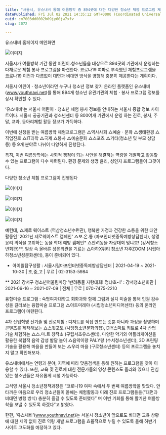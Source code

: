 ```yaml
---
title: "서울시, 유스내비 통해 여름방학 중 894곳에 대한 다양한 청소년 체험 프로그램 제공"
datePublished: Fri Jul 02 2021 14:35:12 GMT+0000 (Coordinated Universal Time)
cuid: cm7003dd0002h09jy60jw7xfv
slug: 2072

---
```



유스내비 홈페이지 메인화면

![이미지](https://cdn.hashnode.com/res/hashnode/image/upload/v1739249227927/a3aef0f5-59db-4f51-b2f7-6ca9a1209209.png)

서울시가 여름방학 기간 동안 어린이․청소년들을 대상으로 894곳의 기관에서 운영하는 다채로운 체험․봉사 프로그램을 마련한다. 코로나19 여파로 부족했던 체험프로그램을 코로나19 이전과 다름없이 대면과 비대면 방식을 병행해 충분히 제공한다는 계획이다.

서울시 어린이ㆍ청소년이라면 누구나 청소년 정보 찾기 온라인 플랫폼인 유스내비(www.youthnavi.net)를 통해 894개 청소년 유관기관의 체험ㆍ봉사 프로그램 정보를 상시 확인할 수 있다.

‘유스내비’는 서울시 어린이ㆍ청소년 체험 봉사 정보를 안내하는 서울시 종합 정보 사이트이다. 서울시 공공기관과 청소년센터 등 800여개 기관에서 운영 하는 진로, 봉사, 주말, 교과, 동아리체험 활동 정보가 가득하다.

이번에 신청을 받는 여름방학 체험프로그램은 △역사사회 △예술ㆍ문화 △생태환경 △직업진로 △IT과학 △국제 △봉사 △예술문화 △스포츠 △기타(청소년 및 부모 상담 등) 등 9개 분야로 나뉘어 다양하게 진행된다.

특히, 이번 여름방학에는 사회적 쟁점이 되는 사안을 해결하는 역량을 개발하고 활동할 수 있는 프로그램이 다수 마련된다. 환경 문제와 생명 윤리, 성인지 프로그램들이 그것이다.

다양한 청소년 체험 프로그램이 진행된다

![이미지](https://cdn.hashnode.com/res/hashnode/image/upload/v1739249230770/5c2149cc-6f02-4610-98c7-8263d9cd7052.jpeg)

![이미지](https://cdn.hashnode.com/res/hashnode/image/upload/v1739249234361/c2b45e67-6556-4ca7-9882-926571d72ede.png)

![이미지](https://cdn.hashnode.com/res/hashnode/image/upload/v1739249237843/070d5b98-6f3f-4606-94f0-4a9e71228cbc.png)

![이미지](https://cdn.hashnode.com/res/hashnode/image/upload/v1739249240470/9cc8b830-4f36-4258-8732-211ad0b62b79.png)

예컨대, △제로 웨이스트 (역삼청소년수련관), 행복한 가정과 건강한 소통을 위한 대안활동인 '2021년 제로웨이스트 캠페인' △보.온.통 (마포인터넷중독예방상담센터), 생명 윤리 의식을 고취하는 동물 학대 예방 캠페인* △반려동물 자랑대회 멍냐호! (강서청소년회관)**, 일상 속 올바른 성윤리관을 기르는 △아하X위티 청소년 자주ZOOM (시립아하청소년성문화센터), 등이 준비되어 있다.

* 아이윌탐구생활 : 서울시립마포인터넷중독예방상담센터 | 2021-04-19 ~ 2021-10-30 | 초,중,고 | 무료 | 02-3153-5984

** 2021 강서구 청소년어울림마당 '반려동물 자랑대회! 멍냐호~!' : 강서청소년회관 | 2021-06-16 ~ 2021-07-09 | 전체 | 무료 | 070-7475-2210

융합미술 프로그램 : 숙명여자대학교 회화과와 함께 그림과 설치 미술을 통해 인권 감수성을 길러보는 융합미술 프로그램 △아트미래야 (시립청소년미디어센터) 등의 온라인 프로그램이 마련된다.

4차 산업혁명 신기술 및 진로체험 : 디저트를 직접 만드는 것뿐 아니라 과정을 촬영하며 콘텐츠를 제작해보는 △스윗포토 (사당청소년문화의집), DIY스마트 키트로 4차 산업 기술 체험하는 △스.마.트 창작소 (구립서초유스센터), 다양한 악기와 어플리케이션을 활용한 복합적 음악 감성 발달 놀이 △음악이랑 PALY랑 (수서청소년센터), 3D 프린팅 기술을 활용해 마을을 만들어 보는 △우리 마을 (구로청소년센터) 등의 프로그램을 놓치지 말고 확인해보자.

유스내비에서는 연령과 분야, 지역에 따라 맞춤검색을 통해 원하는 프로그램을 찾아 이용할 수 있다. 또한, 교육 및 진로에 대한 전문가들의 영상 콘텐츠도 올라와 있으니 관심 있는 청소년들은 자유롭게 시청 가능하다.

고석영 서울시 청소년정책과장은 “코로나19 여파 속에서 두 번째 여름방학을 맞았다. 안타까운 마음으로 우리 청소년들이 올해는 체험활동과 미래 진로 프로그램들을(“대면과 비대면 병행 방식) 충분히 즐길 수 있도록 준비했다” 며 이번 기회를 통해 활기찬 여름방학을 보낼 수 있도록 하겠다”고 밝혔다.

한편, ‘유스내비’(www.youthnavi.net)는 서울시 청소년이 앞으로도 비대면 교육 상황에 대한 제약 없이 진로 역량 개발 프로그램을 효율적으로 누릴 수 있도록 올해 하반기 사이트 고도화를 예정하고 있다.
